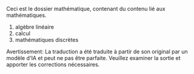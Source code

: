 Ceci est le dossier mathématique, contenant du contenu lié aux mathématiques.
1. algèbre linéaire
2. calcul
3. mathématiques discrètes


Avertissement: La traduction a été traduite à partir de son original par un modèle d'IA et peut ne pas être parfaite. Veuillez examiner la sortie et apporter les corrections nécessaires.